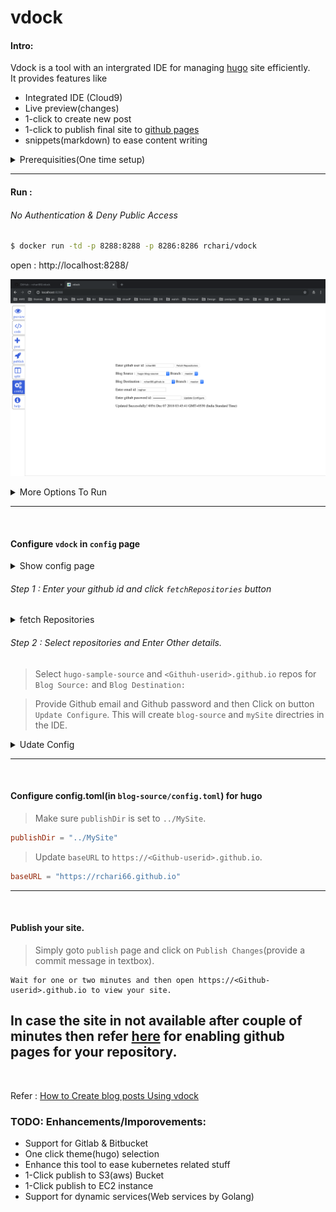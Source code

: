 # vdock
#### Intro:
Vdock is a tool with an intergrated IDE for managing [hugo](https://gohugo.io/) site efficiently. 
<br>
It provides features like
* Integrated IDE (Cloud9)
* Live preview(changes)
* 1-click to create new post
* 1-click to publish final site to [github pages](https://pages.github.com/)
* snippets(markdown) to ease content writing

<details><summary> Prerequisities(One time setup) </summary>
<p>

###### Step 1 : Logon to your [Github.com](https://github.com) account.

###### Step 2 : Create a repository for storing your `Blog-Source`

###### Step 3 : Create a repository with name `<Github-userid>.github.io` to host your site.
Suppose If your github-userid is `rchari66` then the repository name would be
> rchari66.github.io
</P>
</details>

---

#### Run :
###### No Authentication & Deny Public Access
``` bash
$ docker run -td -p 8288:8288 -p 8286:8286 rchari/vdock
```
open : http://localhost:8288/

![Vdock Config page](pics/config.png)


<details><summary> More Options To Run</summary>
<p>

###### With Authentication & Deny Public Access
```bash
$ docker run -td -p 8288:8288 -p 8286:8286 -e AUTH=<username>:<password> rchari/vdock
```

###### No Authentication & Allow Public Access
```bash
$ docker run -td -p 8288:8288 -p 8286:8286 -e ALLOW_PUBLIC_ACCESS=YES rchari/vdock
```
###### With Authentication & Allow Public Access
```bash
$ docker run -td -e AUTH=<username>:<password> ALLOW_PUBLIC_ACCESS=YES \
    -p 8288:8288 -p 8286:8286 rchari/vdock
```
</p>
</details>

---
<br>

#### Configure `vdock` in `config` page
<details><summary>Show config page</summary>
<p>

![Vdock Config page](pics/config.png)

</P>
</details>

###### Step 1 : Enter your github id and click `fetchRepositories` button
<details><summary>fetch Repositories</summary>
<p>

![Fetch Repositories](pics/fetch-repos.png)

</P>
</details>


###### Step 2 : Select repositories and Enter Other details.
> Select `hugo-sample-source` and `<Githuh-userid>.github.io` repos for `Blog Source:` and `Blog Destination:`

> Provide Github email and Github password and then Click on button `Update Configure`. 
This will create `blog-source` and `mySite` directries in the IDE.

<details><summary>Udate Config</summary>
<p>

![Udate configuration](pics/update-config.png)


</P>
</details>

---
<br>

#### Configure config.toml(in `blog-source/config.toml`) for hugo
>  Make sure `publishDir` is set to `../MySite`.
```toml
publishDir = "../MySite"
```
> Update `baseURL` to `https://<Github-userid>.github.io`.
```toml
baseURL = "https://rchari66.github.io"
```
---
<br>

#### Publish your site.
> Simply goto `publish` page and click on `Publish Changes`(provide a commit message in textbox).

    Wait for one or two minutes and then open https://<Github-userid>.github.io to view your site.

In case the site in not available after couple of minutes then refer [here](https://help.github.com/articles/configuring-a-publishing-source-for-github-pages/)
for enabling github pages for your repository.
---
<br>

Refer : [How to Create blog posts Using vdock](https://techtaste.me/post/vdock-tool/)


### TODO: Enhancements/Imporovements:
* Support for Gitlab & Bitbucket
* One click theme(hugo) selection
* Enhance this tool to ease kubernetes related stuff
* 1-Click publish to S3(aws) Bucket
* 1-Click publish to EC2 instance
* Support for dynamic services(Web services by Golang)
